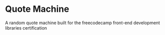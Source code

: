 # Quote Machine

A random quote machine built for the freecodecamp front-end development libraries certification

